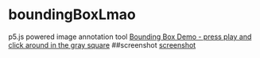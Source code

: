 # boundingBoxLmao
p5.js powered image annotation tool
[Bounding Box Demo - press play and click around in the gray square](https://editor.p5js.org/hamza.ryzvy/sketches/sGSK2Bgly)
##screenshot
[screenshot](https://ibb.co/tH8Tcm3)
